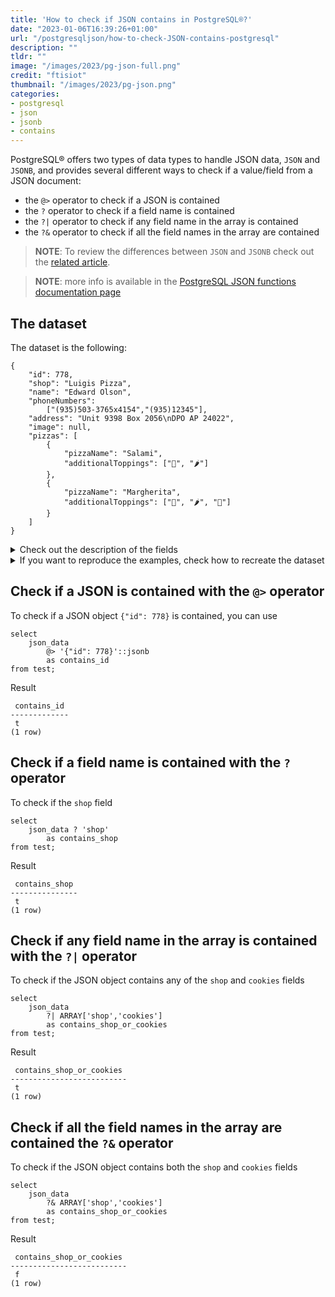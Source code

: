 ```yaml
---
title: 'How to check if JSON contains in PostgreSQL®?'
date: "2023-01-06T16:39:26+01:00"
url: "/postgresqljson/how-to-check-JSON-contains-postgresql"
description: ""
tldr: ""
image: "/images/2023/pg-json-full.png"
credit: "ftisiot"
thumbnail: "/images/2023/pg-json.png"
categories:
- postgresql
- json
- jsonb
- contains
---
```


PostgreSQL® offers two types of data types to handle JSON data, `JSON` and `JSONB`, and provides several different ways to check if a value/field from a JSON document:

<!--more-->

* the `@>` operator to check if a JSON is contained
* the `?` operator to check if a field name is contained
* the `?|` operator to check if any field name in the array is contained
* the `?&` operator to check if all the field names in the array are contained

> **NOTE**: To review the differences between `JSON` and `JSONB` check out the [related article](/postgresqljson/what-are-the-differences-json-jsonb-postgresql).

> **NOTE**: more info is available in the [PostgreSQL JSON functions documentation page](https://www.postgresql.org/docs/current/functions-json.html)

## The dataset

The dataset is the following:

```
{
    "id": 778,
    "shop": "Luigis Pizza",
    "name": "Edward Olson",
    "phoneNumbers":
        ["(935)503-3765x4154","(935)12345"],
    "address": "Unit 9398 Box 2056\nDPO AP 24022",
    "image": null,
    "pizzas": [
        {
            "pizzaName": "Salami",
            "additionalToppings": ["🥓", "🌶️"]
        },
        {
            "pizzaName": "Margherita",
            "additionalToppings": ["🍌", "🌶️", "🍍"]
        }
    ]
}
```

<details>
  <summary>Check out the description of the fields</summary>
The following examples use a pizza order dataset with an order having:

* `id`: 778
* `shop`: "Luigis Pizza"
* `name`: "Edward Olson"
* `phoneNumbers`:["(935)503-3765x4154","(935)12345"]
* `address`: "Unit 9398 Box 2056\nDPO AP 24022"
* `image`: null
* and two pizzas contained in the `pizzas` item:

```
[
    {
        "pizzaName": "Salami",
        "additionalToppings": ["🥓", "🌶️"]
    },
    {
        "pizzaName": "Margherita",
        "additionalToppings": ["🍌", "🌶️", "🍍"]
    }
]
```
</details>
<details>
  <summary>If you want to reproduce the examples, check how to recreate the dataset</summary>

It can be recreated with the following script:

```
create table test(id serial, json_data jsonb);

insert into test(json_data) values (
'{
    "id": 778,
    "shop": "Luigis Pizza",
    "name": "Edward Olson",
    "phoneNumbers":
        ["(935)503-3765x4154","(935)12345"],
    "address": "Unit 9398 Box 2056\nDPO AP 24022",
    "image": null,
    "pizzas": [
        {
            "pizzaName": "Salami",
            "additionalToppings": ["🥓", "🌶️"]
        },
        {
            "pizzaName": "Margherita",
            "additionalToppings": ["🍌", "🌶️", "🍍"]
        }
    ]
}');
```

</details>

## Check if a JSON is contained with the `@>` operator

To check if a JSON object `{"id": 778}` is contained, you can use

```
select 
    json_data 
        @> '{"id": 778}'::jsonb  
        as contains_id
from test;
```

Result

```
 contains_id
-------------
 t
(1 row)
```

## Check if a field name is contained with the `?` operator

To check if the `shop` field

```
select 
    json_data ? 'shop'
        as contains_shop
from test;
```

Result

```
 contains_shop
---------------
 t
(1 row)
```


## Check if any field name in the array is contained with the `?|` operator


To check if the JSON object contains any of the `shop` and `cookies` fields

```
select 
    json_data 
        ?| ARRAY['shop','cookies']
        as contains_shop_or_cookies
from test;
```

Result

```
 contains_shop_or_cookies
--------------------------
 t
(1 row)
```

## Check if all the field names in the array are contained the `?&` operator

To check if the JSON object contains both the `shop` and `cookies` fields

```
select 
    json_data 
        ?& ARRAY['shop','cookies']
        as contains_shop_or_cookies
from test;
```

Result

```
 contains_shop_or_cookies
--------------------------
 f
(1 row)
```